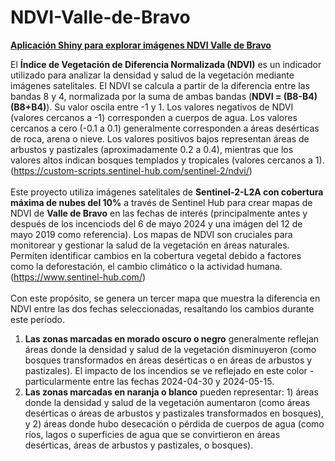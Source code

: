 # NDVI-Valle-de-Bravo
<a href="https://nicolasgls.shinyapps.io/Explorador_NDVI_VDB/"><b>Aplicación Shiny para explorar imágenes NDVI Valle de Bravo</b></a>

<p>
El <b>Índice de Vegetación de Diferencia Normalizada (NDVI)</b> es un indicador utilizado para analizar la densidad y salud de la vegetación mediante imágenes satelitales. El NDVI se calcula a partir de la diferencia entre las bandas 8 y 4, normalizada por la suma de ambas bandas (<b>NDVI = (B8-B4)(B8+B4)</b>). Su valor oscila entre -1 y 1. Los valores negativos de NDVI (valores cercanos a -1) corresponden a cuerpos de agua. Los valores cercanos a cero (-0.1 a 0.1) generalmente corresponden a áreas desérticas de roca, arena o nieve. Los valores positivos bajos representan áreas de arbustos y pastizales (aproximadamente 0.2 a 0.4), mientras que los valores altos indican bosques templados y tropicales (valores cercanos a 1). (<a href="https://custom-scripts.sentinel-hub.com/sentinel-2/ndvi/">https://custom-scripts.sentinel-hub.com/sentinel-2/ndvi/</a>)
<br>
<br>
Este proyecto utiliza imágenes satelitales de <b>Sentinel-2-L2A con cobertura máxima de nubes del 10%</b> a través de Sentinel Hub para crear mapas de NDVI de <b>Valle de Bravo</b> en las fechas de interés (principalmente antes y después de los incenciods del 6 de mayo 2024 y una imágen del 12 de mayo 2019 como referencia). Los mapas de NDVI son cruciales para monitorear y gestionar la salud de la vegetación en áreas naturales. Permiten identificar cambios en la cobertura vegetal debido a factores como la deforestación, el cambio climático o la actividad humana. (<a href="https://www.sentinel-hub.com/">https://www.sentinel-hub.com/</a>)
<br>
<br>
Con este propósito, se genera un tercer mapa que muestra la diferencia en NDVI entre las dos fechas seleccionadas, resaltando los cambios durante este período.
</p>
<ol>
      <li><b>Las zonas marcadas en morado oscuro o negro</b> generalmente reflejan áreas donde la densidad y salud de la vegetación disminuyeron (como bosques transformados en áreas desérticas o en áreas de arbustos y pastizales). El impacto de los incendios se ve reflejado en este color - particularmente entre las fechas 2024-04-30 y 2024-05-15. 
      <li><b>Las zonas marcadas en naranja o blanco</b> pueden representar: 1) áreas donde la densidad y salud de la vegetación aumentaron (como áreas desérticas o áreas de arbustos y pastizales transformados en bosques), y 2) áreas donde hubo desecación o pérdida de cuerpos de agua (como ríos, lagos o superficies de agua que se convirtieron en áreas desérticas, áreas de arbustos y pastizales, o bosques).
</ol>
